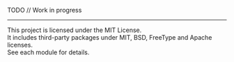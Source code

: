 TODO // Work in progress


----
This project is licensed under the MIT License.  
It includes third-party packages under MIT, BSD, FreeType and Apache licenses.  
See each module for details.
